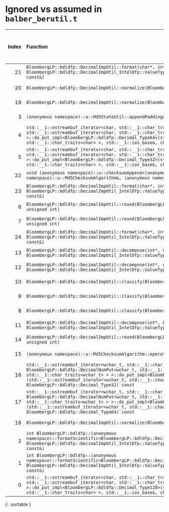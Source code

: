 # Ignored vs assumed in `balber_berutil.t`

<script src="../sorttable.js"></script>
|   Index | Function                                                                                                                                                                                                                                                                                                                                                                                            |   Difference in number of lines |   Function size difference in bytes | Disassembly                                                                | Number of lines in assumed build   | Number of bytes in assumed build   | Number of lines in ignored build   | Number of bytes in ignored build   |
|--------:|:----------------------------------------------------------------------------------------------------------------------------------------------------------------------------------------------------------------------------------------------------------------------------------------------------------------------------------------------------------------------------------------------------|--------------------------------:|------------------------------------:|:---------------------------------------------------------------------------|:-----------------------------------|:-----------------------------------|:-----------------------------------|:-----------------------------------|
|      21 | `BloombergLP::bdldfp::DecimalImpUtil::format(char*, int, BloombergLP::bdldfp::DecimalImpUtil_IntelDfp::ValueType128, BloombergLP::bdldfp::DecimalFormatConfig const&)`                                                                                                                                                                                                                              |                             -10 |                                 -48 | [Assumed](21.assume.s.txt), [Ignored](21.none.s.txt), [Diff](21.diff.html) | 816                                | 4,684,320                          | 864                                | 4,684,784                          |
|      20 | `BloombergLP::bdldfp::DecimalImpUtil::normalize(BloombergLP::bdldfp::DecimalImpUtil_IntelDfp::ValueType64)`                                                                                                                                                                                                                                                                                         |                             -10 |                                 -32 | [Assumed](20.assume.s.txt), [Ignored](20.none.s.txt), [Diff](20.diff.html) | 576                                | 4,680,000                          | 608                                | 4,680,064                          |
|      19 | `BloombergLP::bdldfp::DecimalImpUtil::normalize(BloombergLP::bdldfp::DecimalImpUtil_IntelDfp::ValueType32)`                                                                                                                                                                                                                                                                                         |                             -10 |                                 -32 | [Assumed](19.assume.s.txt), [Ignored](19.none.s.txt), [Diff](19.diff.html) | 496                                | 4,679,232                          | 528                                | 4,679,248                          |
|       3 | `(anonymous namespace)::u::Md5StateUtil::appendPaddingAndLength((anonymous namespace)::u::Md5State*)`                                                                                                                                                                                                                                                                                               |                              -2 |                                   0 | [Assumed](3.assume.s.txt), [Ignored](3.none.s.txt), [Diff](3.diff.html)    | 448                                | 4,577,040                          | 448                                | 4,577,232                          |
|       4 | `std::__1::ostreambuf_iterator<char, std::__1::char_traits<char> > BloombergLP::bdldfp::DecimalNumPut<char, std::__1::ostreambuf_iterator<char, std::__1::char_traits<char> > >::do_put_impl<BloombergLP::bdldfp::Decimal_Type64>(std::__1::ostreambuf_iterator<char, std::__1::char_traits<char> >, std::__1::ios_base&, char, BloombergLP::bdldfp::Decimal_Type64) const`                         |                              -2 |                                   0 | [Assumed](4.assume.s.txt), [Ignored](4.none.s.txt), [Diff](4.diff.html)    | 1,456                              | 4,662,912                          | 1,456                              | 4,662,912                          |
|       5 | `std::__1::ostreambuf_iterator<char, std::__1::char_traits<char> > BloombergLP::bdldfp::DecimalNumPut<char, std::__1::ostreambuf_iterator<char, std::__1::char_traits<char> > >::do_put_impl<BloombergLP::bdldfp::Decimal_Type32>(std::__1::ostreambuf_iterator<char, std::__1::char_traits<char> >, std::__1::ios_base&, char, BloombergLP::bdldfp::Decimal_Type32) const`                         |                              -2 |                                 -32 | [Assumed](5.assume.s.txt), [Ignored](5.none.s.txt), [Diff](5.diff.html)    | 1,424                              | 4,661,472                          | 1,456                              | 4,661,440                          |
|      22 | `void (anonymous namespace)::u::checksumAppend<(anonymous namespace)::u::Md5ChecksumAlgorithm>((anonymous namespace)::u::Md5ChecksumAlgorithm&, (anonymous namespace)::u::GetValueFingerprint const&)`                                                                                                                                                                                              |                             -24 |                                 192 | [Assumed](22.assume.s.txt), [Ignored](22.none.s.txt), [Diff](22.diff.html) | 26,064                             | 4,580,464                          | 25,872                             | 4,580,656                          |
|      23 | `BloombergLP::bdldfp::DecimalImpUtil::format(char*, int, BloombergLP::bdldfp::DecimalImpUtil_IntelDfp::ValueType64, BloombergLP::bdldfp::DecimalFormatConfig const&)`                                                                                                                                                                                                                               |                             -25 |                                -128 | [Assumed](23.assume.s.txt), [Ignored](23.none.s.txt), [Diff](23.diff.html) | 624                                | 4,683,696                          | 752                                | 4,684,032                          |
|       6 | `BloombergLP::bdldfp::DecimalImpUtil::round(BloombergLP::bdldfp::DecimalImpUtil_IntelDfp::ValueType32, unsigned int)`                                                                                                                                                                                                                                                                               |                              -3 |                                   0 | [Assumed](6.assume.s.txt), [Ignored](6.none.s.txt), [Diff](6.diff.html)    | 288                                | 4,682,240                          | 288                                | 4,682,400                          |
|       7 | `BloombergLP::bdldfp::DecimalImpUtil::round(BloombergLP::bdldfp::DecimalImpUtil_IntelDfp::ValueType64, unsigned int)`                                                                                                                                                                                                                                                                               |                              -3 |                                   0 | [Assumed](7.assume.s.txt), [Ignored](7.none.s.txt), [Diff](7.diff.html)    | 320                                | 4,682,528                          | 320                                | 4,682,688                          |
|      24 | `BloombergLP::bdldfp::DecimalImpUtil::format(char*, int, BloombergLP::bdldfp::DecimalImpUtil_IntelDfp::ValueType32, BloombergLP::bdldfp::DecimalFormatConfig const&)`                                                                                                                                                                                                                               |                             -36 |                                -160 | [Assumed](24.assume.s.txt), [Ignored](24.none.s.txt), [Diff](24.diff.html) | 528                                | 4,683,168                          | 688                                | 4,683,344                          |
|      13 | `BloombergLP::bdldfp::DecimalImpUtil::decompose(int*, unsigned long long*, int*, BloombergLP::bdldfp::DecimalImpUtil_IntelDfp::ValueType64)`                                                                                                                                                                                                                                                        |                              -4 |                                 -16 | [Assumed](13.assume.s.txt), [Ignored](13.none.s.txt), [Diff](13.diff.html) | 208                                | 4,680,576                          | 224                                | 4,680,672                          |
|      12 | `BloombergLP::bdldfp::DecimalImpUtil::decompose(int*, unsigned int*, int*, BloombergLP::bdldfp::DecimalImpUtil_IntelDfp::ValueType32)`                                                                                                                                                                                                                                                              |                              -4 |                                 -16 | [Assumed](12.assume.s.txt), [Ignored](12.none.s.txt), [Diff](12.diff.html) | 144                                | 4,679,728                          | 160                                | 4,679,776                          |
|      10 | `BloombergLP::bdldfp::DecimalImpUtil::classify(BloombergLP::bdldfp::DecimalImpUtil_IntelDfp::ValueType64)`                                                                                                                                                                                                                                                                                          |                              -4 |                                   0 | [Assumed](10.assume.s.txt), [Ignored](10.none.s.txt), [Diff](10.diff.html) | 32                                 | 4,679,168                          | 32                                 | 4,679,184                          |
|       9 | `BloombergLP::bdldfp::DecimalImpUtil::classify(BloombergLP::bdldfp::DecimalImpUtil_IntelDfp::ValueType32)`                                                                                                                                                                                                                                                                                          |                              -4 |                                   0 | [Assumed](9.assume.s.txt), [Ignored](9.none.s.txt), [Diff](9.diff.html)    | 32                                 | 4,679,136                          | 32                                 | 4,679,152                          |
|       8 | `BloombergLP::bdldfp::DecimalImpUtil::classify(BloombergLP::bdldfp::DecimalImpUtil_IntelDfp::ValueType128)`                                                                                                                                                                                                                                                                                         |                              -4 |                                   0 | [Assumed](8.assume.s.txt), [Ignored](8.none.s.txt), [Diff](8.diff.html)    | 32                                 | 4,679,200                          | 32                                 | 4,679,216                          |
|      11 | `BloombergLP::bdldfp::DecimalImpUtil::decompose(int*, BloombergLP::bdldfp::Uint128*, int*, BloombergLP::bdldfp::DecimalImpUtil_IntelDfp::ValueType128)`                                                                                                                                                                                                                                             |                              -4 |                                 -16 | [Assumed](11.assume.s.txt), [Ignored](11.none.s.txt), [Diff](11.diff.html) | 192                                | 4,681,888                          | 208                                | 4,682,032                          |
|      14 | `BloombergLP::bdldfp::DecimalImpUtil::round(BloombergLP::bdldfp::DecimalImpUtil_IntelDfp::ValueType128, unsigned int)`                                                                                                                                                                                                                                                                              |                              -5 |                                 -16 | [Assumed](14.assume.s.txt), [Ignored](14.none.s.txt), [Diff](14.diff.html) | 320                                | 4,682,848                          | 336                                | 4,683,008                          |
|      15 | `(anonymous namespace)::u::Md5ChecksumAlgorithm::operator()(void const*, unsigned long)`                                                                                                                                                                                                                                                                                                            |                              -6 |                                 -48 | [Assumed](15.assume.s.txt), [Ignored](15.none.s.txt), [Diff](15.diff.html) | 816                                | 4,607,952                          | 864                                | 4,607,952                          |
|      16 | `std::__1::ostreambuf_iterator<wchar_t, std::__1::char_traits<wchar_t> > BloombergLP::bdldfp::DecimalNumPut<wchar_t, std::__1::ostreambuf_iterator<wchar_t, std::__1::char_traits<wchar_t> > >::do_put_impl<BloombergLP::bdldfp::Decimal_Type32>(std::__1::ostreambuf_iterator<wchar_t, std::__1::char_traits<wchar_t> >, std::__1::ios_base&, wchar_t, BloombergLP::bdldfp::Decimal_Type32) const` |                              -7 |                                   0 | [Assumed](16.assume.s.txt), [Ignored](16.none.s.txt), [Diff](16.diff.html) | 1,600                              | 4,666,080                          | 1,600                              | 4,666,064                          |
|      17 | `std::__1::ostreambuf_iterator<wchar_t, std::__1::char_traits<wchar_t> > BloombergLP::bdldfp::DecimalNumPut<wchar_t, std::__1::ostreambuf_iterator<wchar_t, std::__1::char_traits<wchar_t> > >::do_put_impl<BloombergLP::bdldfp::Decimal_Type64>(std::__1::ostreambuf_iterator<wchar_t, std::__1::char_traits<wchar_t> >, std::__1::ios_base&, wchar_t, BloombergLP::bdldfp::Decimal_Type64) const` |                              -8 |                                   0 | [Assumed](17.assume.s.txt), [Ignored](17.none.s.txt), [Diff](17.diff.html) | 1,600                              | 4,667,696                          | 1,600                              | 4,667,680                          |
|      18 | `BloombergLP::bdldfp::DecimalImpUtil::normalize(BloombergLP::bdldfp::DecimalImpUtil_IntelDfp::ValueType128)`                                                                                                                                                                                                                                                                                        |                              -8 |                                 -32 | [Assumed](18.assume.s.txt), [Ignored](18.none.s.txt), [Diff](18.diff.html) | 944                                | 4,680,944                          | 976                                | 4,681,056                          |
|       2 | `int BloombergLP::bdldfp::(anonymous namespace)::formatScientific<BloombergLP::bdldfp::DecimalImpUtil_IntelDfp::ValueType32>(char*, int, BloombergLP::bdldfp::DecimalImpUtil_IntelDfp::ValueType32, BloombergLP::bdldfp::DecimalFormatConfig const&)`                                                                                                                                               |                               2 |                                   0 | [Assumed](2.assume.s.txt), [Ignored](2.none.s.txt), [Diff](2.diff.html)    | 1,056                              | 4,686,352                          | 1,056                              | 4,686,864                          |
|       1 | `int BloombergLP::bdldfp::(anonymous namespace)::formatScientific<BloombergLP::bdldfp::DecimalImpUtil_IntelDfp::ValueType128>(char*, int, BloombergLP::bdldfp::DecimalImpUtil_IntelDfp::ValueType128, BloombergLP::bdldfp::DecimalFormatConfig const&)`                                                                                                                                             |                               5 |                                  16 | [Assumed](1.assume.s.txt), [Ignored](1.none.s.txt), [Diff](1.diff.html)    | 1,024                              | 4,690,192                          | 1,008                              | 4,690,704                          |
|       0 | `std::__1::ostreambuf_iterator<char, std::__1::char_traits<char> > BloombergLP::bdldfp::DecimalNumPut<char, std::__1::ostreambuf_iterator<char, std::__1::char_traits<char> > >::do_put_impl<BloombergLP::bdldfp::Decimal_Type128>(std::__1::ostreambuf_iterator<char, std::__1::char_traits<char> >, std::__1::ios_base&, char, BloombergLP::bdldfp::Decimal_Type128) const`                       |                               9 |                                  16 | [Assumed](0.assume.s.txt), [Ignored](0.none.s.txt), [Diff](0.diff.html)    | 1,472                              | 4,664,384                          | 1,456                              | 4,664,384                          |
{: .sortable }
